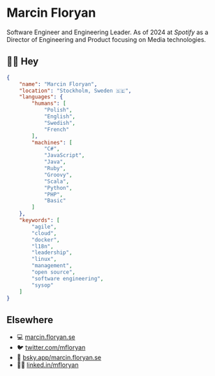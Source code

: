 # Marcin Floryan

Software Engineer and Engineering Leader. As of 2024 at *Spotify* as a Director of Engineering and Product focusing on Media technologies.

## 👋🏻 Hey

```json
{
    "name": "Marcin Floryan",
    "location": "Stockholm, Sweden 🇸🇪",
    "languages": {
        "humans": [
            "Polish",
            "English",
            "Swedish",
            "French"
        ],
        "machines": [
            "C#",
            "JavaScript",
            "Java",
            "Ruby",
            "Groovy",
            "Scala",
            "Python",
            "PHP",
            "Basic"
        ]
    },
    "keywords": [
        "agile",
        "cloud",
        "docker",
        "l18n",
        "leadership",
        "linux",
        "management",
        "open source",
        "software engineering",
        "sysop"
    ]
}
```

## Elsewhere

- 💻 [marcin.floryan.se](https://marcin.floryan.se)
- 🐦 [twitter.com/mfloryan](https://twitter.com/mfloryan)
- 🦋 [bsky.app/marcin.floryan.se](https://bsky.app/profile/marcin.floryan.se)
- 🧑‍💼 [linked.in/mfloryan](https://www.linkedin.com/in/mfloryan/)
